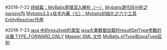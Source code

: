 #2018-7-22
[终结篇：MyBatis原理深入解析（一）](https://www.jianshu.com/p/ec40a82cae28)
[Mybatis源代码分析之parsing包](https://www.cnblogs.com/sunzhenchao/p/3161093.html)
[Mybatis3.3.x技术内幕（七）：Mybatis初始化之六个工具](https://my.oschina.net/zudajun/blog/668596)
[EntityResolver作用](https://blog.csdn.net/sicofield/article/details/79282918)
 
#2018-7-23
[java 中的resultset的类型](https://www.cnblogs.com/tianguook/p/3383045.html)
[java大量数据加载时resultSetType参数的设置 TYPE_FORWARD_ONLY](https://blog.csdn.net/10km/article/details/50404694)
[Mapper XML 文件](http://www.mybatis.org/mybatis-3/zh/sqlmap-xml.html)
[MyBatis ofType和javaType区别](https://blog.csdn.net/u013216156/article/details/78642920/)